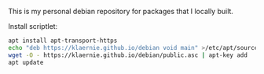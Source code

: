 This is my personal debian repository for packages that I locally built.

Install scriptlet:
```bash
apt install apt-transport-https
echo "deb https://klaernie.github.io/debian void main" >/etc/apt/sources.list.d/klaernie.list
wget -O - https://klaernie.github.io/debian/public.asc | apt-key add
apt update
```
